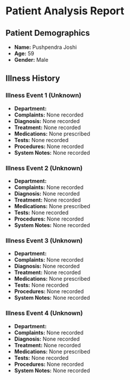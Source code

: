 # Patient Analysis Report

## Patient Demographics
- **Name:** Pushpendra Joshi
- **Age:** 59
- **Gender:** Male

## Illness History

### Illness Event 1 (Unknown)
- **Department:** 
- **Complaints:** None recorded
- **Diagnosis:** None recorded
- **Treatment:** None recorded
- **Medications:** None prescribed
- **Tests:** None recorded
- **Procedures:** None recorded
- **System Notes:** None recorded

### Illness Event 2 (Unknown)
- **Department:** 
- **Complaints:** None recorded
- **Diagnosis:** None recorded
- **Treatment:** None recorded
- **Medications:** None prescribed
- **Tests:** None recorded
- **Procedures:** None recorded
- **System Notes:** None recorded

### Illness Event 3 (Unknown)
- **Department:** 
- **Complaints:** None recorded
- **Diagnosis:** None recorded
- **Treatment:** None recorded
- **Medications:** None prescribed
- **Tests:** None recorded
- **Procedures:** None recorded
- **System Notes:** None recorded

### Illness Event 4 (Unknown)
- **Department:** 
- **Complaints:** None recorded
- **Diagnosis:** None recorded
- **Treatment:** None recorded
- **Medications:** None prescribed
- **Tests:** None recorded
- **Procedures:** None recorded
- **System Notes:** None recorded
